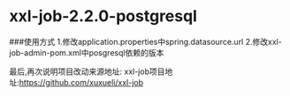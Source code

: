 # xxl-job-2.2.0-postgresql
###使用方式
1.修改application.properties中spring.datasource.url
2.修改xxl-job-admin-pom.xml中posgresql依赖的版本

最后,再次说明项目改动来源地址:
xxl-job项目地址:https://github.com/xuxueli/xxl-job
